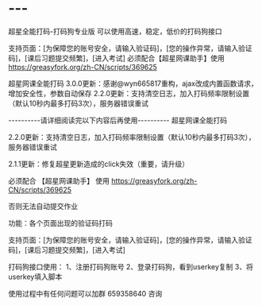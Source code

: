 # ---
超星全能打码-打码狗专业版 可以使用高速，稳定，低价的打码狗接口

支持页面：[为保障您的账号安全，请输入验证码]，[您的操作异常，请输入验证码]，[课后习题提交频繁]，[进入考试] 必须配合【超星网课助手】使用 https://greasyfork.org/zh-CN/scripts/369625


超星网课全能打码
3.0.0更新：感谢@wyn665817重构，ajax改成内置函数请求，增加安全性，参数自动保存
2.2.0更新：支持清空日志，加入打码频率限制设置（默认10秒内最多打码3次），服务器错误重试

----------请详细阅读完以下内容后再使用----------
超星网课全能打码

2.2.0更新：支持清空日志，加入打码频率限制设置（默认10秒内最多打码3次），服务器错误重试

2.1.1更新：修复超星更新造成的click失效（重要，请升级）

必须配合 【超星网课助手】 使用 https://greasyfork.org/zh-CN/scripts/369625

否则无法自动提交作业

功能：各个页面出现的验证码打码

支持页面：[为保障您的账号安全，请输入验证码]，[您的操作异常，请输入验证码]，[课后习题提交频繁]，[进入考试]


打码狗接口使用：
1、注册打码狗账号
2、登录打码狗，看到userkey复制
3、将userkey填入脚本

使用过程中有任何问题可以加群 659358640 咨询


